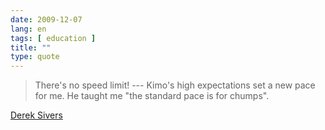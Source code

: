 ```yaml
---
date: 2009-12-07
lang: en
tags: [ education ]
title: ""
type: quote
---
```


> There's no speed limit! --- Kimo's high expectations set a new pace
> for me. He taught me "the standard pace is for chumps".

[Derek Sivers](http://sivers.org/kimo)


